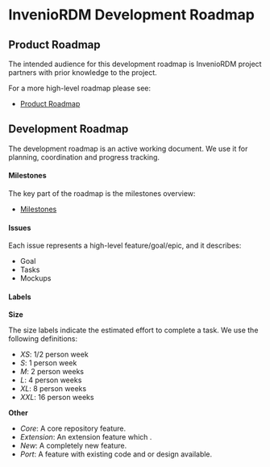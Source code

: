 # InvenioRDM Development Roadmap

## Product Roadmap

The intended audience for this development roadmap is InvenioRDM project
partners with prior knowledge to the project.

For a more high-level roadmap please see:

- [Product Roadmap](https://inveniosoftware.org/products/rdm/roadmap/)

## Development Roadmap

The development roadmap is an active working document. We use it for planning,
coordination and progress tracking.

#### Milestones

The key part of the roadmap is the milestones overview:

- [Milestones](https://github.com/inveniosoftware/product-rdm/milestones?direction=asc&sort=due_date&state=open)

#### Issues

Each issue represents a high-level feature/goal/epic, and it describes:

- Goal
- Tasks
- Mockups

#### Labels

**Size**

The size labels indicate the estimated effort to complete a task. We use the
following definitions:

- *XS*: 1/2 person week
- *S*: 1 person week
- *M*: 2 person weeks
- *L*: 4 person weeks
- *XL*: 8 person weeks
- *XXL*: 16 person weeks

**Other**

- *Core*: A core repository feature.
- *Extension*: An extension feature which .
- *New*: A completely new feature.
- *Port*: A feature with existing code and or design available.
